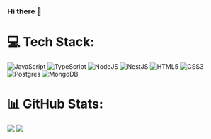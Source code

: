 ### Hi there 👋


# 💻 Tech Stack:
![JavaScript](https://img.shields.io/badge/javascript-%23323330.svg?style=for-the-badge&logo=javascript&logoColor=%23F7DF1E) ![TypeScript](https://img.shields.io/badge/typescript-%23007ACC.svg?style=for-the-badge&logo=typescript&logoColor=white) ![NodeJS](https://img.shields.io/badge/node.js-6DA55F?style=for-the-badge&logo=node.js&logoColor=white) ![NestJS](https://img.shields.io/badge/nestjs-%23E0234E.svg?style=for-the-badge&logo=nestjs&logoColor=white) ![HTML5](https://img.shields.io/badge/html5-%23E34F26.svg?style=for-the-badge&logo=html5&logoColor=white) ![CSS3](https://img.shields.io/badge/css3-%231572B6.svg?style=for-the-badge&logo=css3&logoColor=white) ![Postgres](https://img.shields.io/badge/postgres-%23316192.svg?style=for-the-badge&logo=postgresql&logoColor=white) ![MongoDB](https://img.shields.io/badge/MongoDB-%234ea94b.svg?style=for-the-badge&logo=mongodb&logoColor=white)
# 📊 GitHub Stats:
![](https://github-readme-stats.vercel.app/api?username=jurayevcoder&theme=vision-friendly-dark&hide_border=true&include_all_commits=false&count_private=false)
![](https://github-readme-stats.vercel.app/api/top-langs/?username=jurayevcoder&theme=vision-friendly-dark&hide_border=true&include_all_commits=false&count_private=false&layout=compact)




<!-- ![](https://github-readme-streak-stats.herokuapp.com/?user=jurayevcoder&theme=vision-friendly-dark&hide_border=true)<br/> -->
<!-- Proudly created with GPRM ( https://gprm.itsvg.in ) -->
